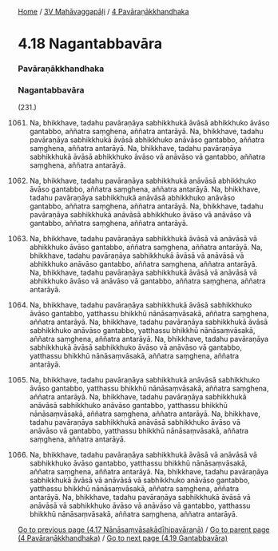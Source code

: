 
[Home](/) / [3V Mahāvaggapāḷi](../../3V.md) / [4 Pavāraṇākkhandhaka](../4.md)

# 4.18 Nagantabbavāra

### Pavāraṇākkhandhaka

### Nagantabbavāra

(231.)

1061. Na, bhikkhave, tadahu pavāraṇāya sabhikkhukā āvāsā abhikkhuko āvāso gantabbo, aññatra saṃghena, aññatra antarāyā. Na, bhikkhave, tadahu pavāraṇāya sabhikkhukā āvāsā abhikkhuko anāvāso gantabbo, aññatra saṃghena, aññatra antarāyā. Na, bhikkhave, tadahu pavāraṇāya sabhikkhukā āvāsā abhikkhuko āvāso vā anāvāso vā gantabbo, aññatra saṃghena, aññatra antarāyā.

1062. Na, bhikkhave, tadahu pavāraṇāya sabhikkhukā anāvāsā abhikkhuko āvāso gantabbo, aññatra saṃghena, aññatra antarāyā. Na, bhikkhave, tadahu pavāraṇāya sabhikkhukā anāvāsā abhikkhuko anāvāso gantabbo, aññatra saṃghena, aññatra antarāyā. Na, bhikkhave, tadahu pavāraṇāya sabhikkhukā anāvāsā abhikkhuko āvāso vā anāvāso vā gantabbo, aññatra saṃghena, aññatra antarāyā.

1063. Na, bhikkhave, tadahu pavāraṇāya sabhikkhukā āvāsā vā anāvāsā vā abhikkhuko āvāso gantabbo, aññatra saṃghena, aññatra antarāyā. Na, bhikkhave, tadahu pavāraṇāya sabhikkhukā āvāsā vā anāvāsā vā abhikkhuko anāvāso gantabbo, aññatra saṃghena, aññatra antarāyā. Na, bhikkhave, tadahu pavāraṇāya sabhikkhukā āvāsā vā anāvāsā vā abhikkhuko āvāso vā anāvāso vā gantabbo, aññatra saṃghena, aññatra antarāyā.

1064. Na, bhikkhave, tadahu pavāraṇāya sabhikkhukā āvāsā sabhikkhuko āvāso gantabbo, yatthassu bhikkhū nānāsaṃvāsakā, aññatra saṃghena, aññatra antarāyā. Na, bhikkhave, tadahu pavāraṇāya sabhikkhukā āvāsā sabhikkhuko anāvāso gantabbo, yatthassu bhikkhū nānāsaṃvāsakā, aññatra saṃghena, aññatra antarāyā. Na, bhikkhave, tadahu pavāraṇāya sabhikkhukā āvāsā sabhikkhuko āvāso vā anāvāso vā gantabbo, yatthassu bhikkhū nānāsaṃvāsakā, aññatra saṃghena, aññatra antarāyā.

1065. Na, bhikkhave, tadahu pavāraṇāya sabhikkhukā anāvāsā sabhikkhuko āvāso gantabbo, yatthassu bhikkhū nānāsaṃvāsakā, aññatra saṃghena, aññatra antarāyā. Na, bhikkhave, tadahu pavāraṇāya sabhikkhukā anāvāsā sabhikkhuko anāvāso gantabbo, yatthassu bhikkhū nānāsaṃvāsakā, aññatra saṃghena, aññatra antarāyā. Na, bhikkhave, tadahu pavāraṇāya sabhikkhukā anāvāsā sabhikkhuko āvāso vā anāvāso vā gantabbo, yatthassu bhikkhū nānāsaṃvāsakā, aññatra saṃghena, aññatra antarāyā.

1066. Na, bhikkhave, tadahu pavāraṇāya sabhikkhukā āvāsā vā anāvāsā vā sabhikkhuko āvāso gantabbo, yatthassu bhikkhū nānāsaṃvāsakā, aññatra saṃghena, aññatra antarāyā. Na, bhikkhave, tadahu pavāraṇāya sabhikkhukā āvāsā vā anāvāsā vā sabhikkhuko anāvāso gantabbo, yatthassu bhikkhū nānāsaṃvāsakā, aññatra saṃghena, aññatra antarāyā. Na, bhikkhave, tadahu pavāraṇāya sabhikkhukā āvāsā vā anāvāsā vā sabhikkhuko āvāso vā anāvāso vā gantabbo, yatthassu bhikkhū nānāsaṃvāsakā, aññatra saṃghena, aññatra antarāyā.

[Go to previous page (4.17 Nānāsaṃvāsakādīhipavāraṇā)](4.17.md) / [Go to parent page (4 Pavāraṇākkhandhaka)](../4.md) / [Go to next page (4.19 Gantabbavāra)](4.19.md)


